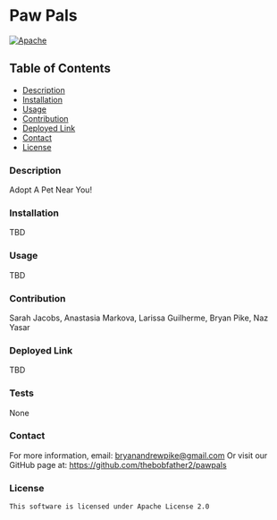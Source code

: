 # Paw Pals
[![Apache](https://img.shields.io/badge/license-apache-yellow)](https://opensource.org/licenses/Apache-2.0)
## Table of Contents
- [Description](#description)
- [Installation](#installation)
- [Usage](#usage)
- [Contribution](#contribution)
- [Deployed Link](#deployedlink)
- [Contact](#contact)
- [License](#license)
### Description
Adopt A Pet Near You!
### Installation
TBD
### Usage
TBD
### Contribution
Sarah Jacobs, Anastasia Markova, Larissa Guilherme, Bryan Pike, Naz Yasar
### Deployed Link
TBD
### Tests
None
### Contact
For more information, email: [bryanandrewpike@gmail.com](mailto:bryanandrewpike@gmail.com)
Or visit our GitHub page at: https://github.com/thebobfather2/pawpals

### License 
    This software is licensed under Apache License 2.0
